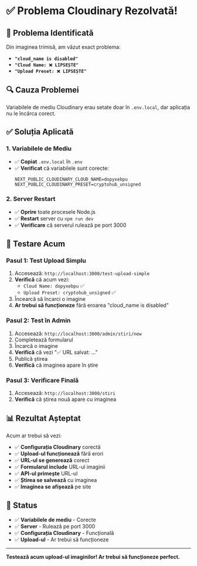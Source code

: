 # ✅ Problema Cloudinary Rezolvată!

## 🎯 Problema Identificată
Din imaginea trimisă, am văzut exact problema:
- **`"cloud_name is disabled"`**
- **`"Cloud Name: ❌ LIPSEȘTE"`**
- **`"Upload Preset: ❌ LIPSEȘTE"`**

## 🔍 Cauza Problemei
Variabilele de mediu Cloudinary erau setate doar în `.env.local`, dar aplicația nu le încărca corect.

## ✅ Soluția Aplicată

### **1. Variabilele de Mediu**
- ✅ **Copiat** `.env.local` în `.env`
- ✅ **Verificat** că variabilele sunt corecte:
  ```
  NEXT_PUBLIC_CLOUDINARY_CLOUD_NAME=dopyxebpu
  NEXT_PUBLIC_CLOUDINARY_PRESET=cryptohub_unsigned
  ```

### **2. Server Restart**
- ✅ **Oprire** toate procesele Node.js
- ✅ **Restart** server cu `npm run dev`
- ✅ **Verificare** că serverul rulează pe port 3000

## 🧪 Testare Acum

### **Pasul 1: Test Upload Simplu**
1. Accesează: `http://localhost:3000/test-upload-simple`
2. **Verifică** că acum vezi:
   - `Cloud Name: dopyxebpu` ✅
   - `Upload Preset: cryptohub_unsigned` ✅
3. Încearcă să încarci o imagine
4. **Ar trebui să funcționeze** fără eroarea "cloud_name is disabled"

### **Pasul 2: Test în Admin**
1. Accesează: `http://localhost:3000/admin/stiri/new`
2. Completează formularul
3. Încarcă o imagine
4. **Verifică** că vezi "✅ URL salvat: ..."
5. Publică știrea
6. **Verifică** că imaginea apare în știre

### **Pasul 3: Verificare Finală**
1. Accesează: `http://localhost:3000/stiri`
2. **Verifică** că știrea nouă apare cu imaginea

## 📊 Rezultat Așteptat

Acum ar trebui să vezi:
- ✅ **Configurația Cloudinary** corectă
- ✅ **Upload-ul funcționează** fără erori
- ✅ **URL-ul se generează** corect
- ✅ **Formularul include** URL-ul imaginii
- ✅ **API-ul primește** URL-ul
- ✅ **Știrea se salvează** cu imaginea
- ✅ **Imaginea se afișează** pe site

## 🔧 Status

- ✅ **Variabilele de mediu** - Corecte
- ✅ **Server** - Rulează pe port 3000
- ✅ **Configurația Cloudinary** - Funcțională
- ✅ **Upload-ul** - Ar trebui să funcționeze

---

**Testează acum upload-ul imaginilor! Ar trebui să funcționeze perfect.**
